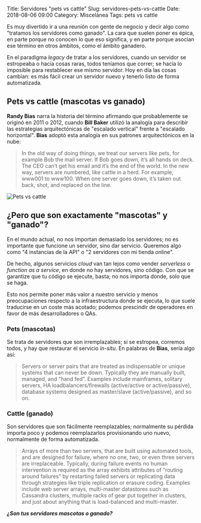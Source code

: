 Title: Servidores "pets vs cattle"
Slug: servidores-pets-vs-cattle
Date: 2018-08-06 09:00
Category: Miscelánea
Tags: pets vs cattle



Es muy divertido ir a una reunión con gente de negocio y decir algo como "tratamos los servidores como ganado". La cara que suelen poner es épica, en parte porque no conocen lo que eso significa, y en parte porque asocian ese término en otros ámbitos, como el ámbito ganadero.

En el paradigma *legacy* de tratar a los servidores, cuando un servidor se estropeaba o hacía cosas raras, todos teníamos que correr; se hacía lo imposible para restablecer ese mismo servidor. Hoy en día las cosas cambian: es más fácil crear un servidor nuevo y tenerlo listo de forma automatizada.

## Pets vs cattle (mascotas vs ganado)

**Randy Bias** narra la historia del término afirmando que probablemente se originó en 2011 o 2012, cuando **Bill Baker** utilizó la analogía para describir las estrategias arquitectónicas de "escalado vertical" frente a "escalado horizontal". **Bias** adoptó esta analogía en sus patrones arquitectónicos en la nube:

> In the old way of doing things, we treat our servers like pets, for example Bob the mail server. If Bob goes down, it’s all hands on deck. The CEO can’t get his email and it’s the end of the world. In the new way, servers are numbered, like cattle in a herd. For example, www001 to www100. When one server goes down, it’s taken out back, shot, and replaced on the line.

![Pets vs cattle]({static}/images/pets_vs_cattle.jpg)

## ¿Pero que son exactamente "mascotas" y "ganado"?

En el mundo actual, no nos importan demasiado los servidores; no es importante que funcione un servidor, sino dar servicio. Queremos algo como "4 instancias de la API" o "2 servidores con mi tienda online".

De hecho, algunos servicios *cloud* van tan lejos como vender *serverless* o *function as a service*, en donde no hay servidores, sino código. Con que se garantize que tu código se ejecute, basta; no nos importa donde, solo que se haga.

Esto nos permite poner más valor a nuestro servicio y menos preocupaciones respecto a la infraestructura donde se ejecuta, lo que suele traducirse en un coste más acotado; podemos prescindir de operadores en favor de más desarrolladores o QAs.

### Pets (mascotas)

Se trata de servidores que son irremplazables; si se estropea, corremos todos, y hay que restaurar el servicio *in-situ*. En palabras de **Bias**, sería algo así:

> Servers or server pairs that are treated as indispensable or unique systems that can never be down. Typically they are manually built, managed, and “hand fed”. Examples include mainframes, solitary servers, HA loadbalancers/firewalls (active/active or active/passive), database systems designed as master/slave (active/passive), and so on.

### Cattle (ganado)

Son servidores que son fácilmente reemplazables; normalmente su pérdida importa poco y podemos reemplazarlos provisionando uno nuevo, normalmente de forma automatizada.

> Arrays of more than two servers, that are built using automated tools, and are designed for failure, where no one, two, or even three servers are irreplaceable. Typically, during failure events no human intervention is required as the array exhibits attributes of “routing around failures” by restarting failed servers or replicating data through strategies like triple replication or erasure coding. Examples include web server arrays, multi-master datastores such as Cassandra clusters, multiple racks of gear put together in clusters, and just about anything that is load-balanced and multi-master.

***¿Son tus servidores mascotas o ganado?***
